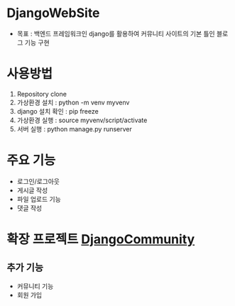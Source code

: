 # DjangoWebSite
- 목표 : 백엔드 프레임워크인 django를 활용하여 커뮤니티 사이트의 기본 틀인 블로그 기능 구현

# 사용방법
1. Repository clone
2. 가상환경 설치 : python -m venv myvenv
3. django 설치 확인 : pip freeze
4. 가상환경 실행 : source myvenv/script/activate
5. 서버 실행 : python manage.py runserver

# 주요 기능
- 로그인/로그아웃
- 게시글 작성
- 파일 업로드 기능
- 댓글 작성

# 확장 프로젝트 [DjangoCommunity](https://github.com/LEEJUNB/DjangoCommunity)
## 추가 기능
- 커뮤니티 기능
- 회원 가입
